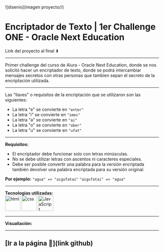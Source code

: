 ![disenio](imagen proyecto//)

# Encriptador de Texto | 1er Challenge ONE - Oracle Next Education

Link del proyecto al final ⬇

---

Primer challenge del curso de Alura - Oracle Next Education, donde se nos solicitó hacer un encriptador de texto, donde se podrá intercambiar mensajes secretos con otras personas que tambien sepan el secreto de la encriptación utilizada.

---

Las "llaves" o requisitos de la encriptación que se utilizaron son las siguientes:  
  
  - La letra "e" se convierte en `"enter"`
  - La letra "i" se convierte en `"imes"`
  - La letra "a" se convierte en `"ai"`
  - La letra "o" se convierte en `"ober"`
  - La letra "u" se convierte en `"ufat"`

---

**Requisitos:**  
  - El encriptador debe funcionar solo con letras minúsculas.
  - No se debe utilizar letras con ascentos ni caracteres especiales.
  - Debe ser posible convertir una palabra para la versión encriptada también devolver una palabra encriptada para su versión original.  

**Por ejemplo:** `"agua" => "aigufatai"` `"aigufatai" => "agua"`

---

**Tecnologías utilizadas:**  
<img src="https://img.icons8.com/color/344/html-5--v1.png" alt="html" width="50"/>
<img src="https://img.icons8.com/color/344/css3.png" alt="css" width="50"/>
<img src="https://img.icons8.com/color/344/javascript--v1.png" alt="JavaScript" width="50"/>

---

**Visualiación:**  
  
  




---

[**Ir a la página** 🤘](link github)
---

